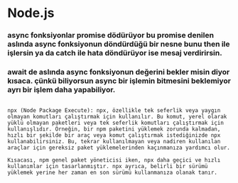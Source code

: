 # Node.js
### async fonksiyonlar promise dödürüyor bu promise denilen aslında async fonksiyonun döndürdüğü bir nesne bunu then ile işlersin ya da catch ile hata döndürüyor ise mesaj verdirirsin.
### await de aslında async fonksiyonun değerini bekler misin diyor kısaca. çünkü biliyorsun async bir işlemin bitmesini beklemiyor ayrı bir işlem daha yapabiliyor. 

``` npm (Node Package Manager): Node.js paketlerini yönetmek için kullanılan resmi paket yöneticisidir. npm, paketleri projenize yüklemenizi, güncellemenizi ve kaldırmanızı sağlar. Ayrıca, projenizin bağımlılıklarını yönetmek, paketler arasında geçiş yapmak, paket sürümlerini güncellemek ve paketlerin sağladığı komutları kullanmak için kullanılır. Projede kullanılacak bağımlılıkları package.json dosyasında belirtmeniz ve npm install komutunu kullanmanız gerekir.

npx (Node Package Execute): npx, özellikle tek seferlik veya yaygın olmayan komutları çalıştırmak için kullanılır. Bu komut, yerel olarak yüklü olmayan paketleri veya tek seferlik komutları çalıştırmak için kullanışlıdır. Örneğin, bir npm paketini yüklemek zorunda kalmadan, hızlı bir şekilde bir araç veya komut çalıştırmak istediğinizde npx kullanabilirsiniz. Bu, tekrar kullanılmayan veya nadiren kullanılan araçlar için gereksiz paket yüklemelerinden kaçınmanıza yardımcı olur.

Kısacası, npm genel paket yöneticisi iken, npx daha geçici ve hızlı kullanımlar için tasarlanmıştır. npx ayrıca, belirli bir sürümü yüklemek yerine her zaman en son sürümü kullanmanıza olanak tanır.
```
